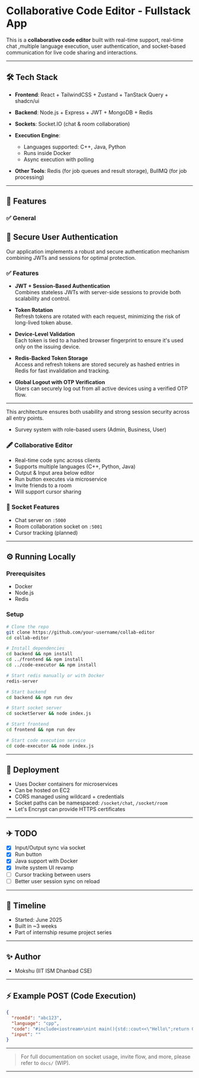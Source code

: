 # Collaborative Code Editor - Fullstack App

This is a **collaborative code editor** built with real-time support, real-time chat ,multiple language execution, user authentication, and socket-based communication for live code sharing and interactions.

---


## 🛠️ Tech Stack

* **Frontend**: React + TailwindCSS + Zustand + TanStack Query + shadcn/ui
* **Backend**: Node.js + Express + JWT + MongoDB + Redis
* **Sockets**: Socket.IO (chat & room collaboration)
* **Execution Engine**:

  * Languages supported: C++, Java, Python
  * Runs inside Docker
  * Async execution with polling
* **Other Tools**: Redis (for job queues and result storage), BullMQ (for job processing)

---

## 📑 Features

### ✅ General

## 🔐 Secure User Authentication

Our application implements a robust and secure authentication mechanism combining JWTs and sessions for optimal protection.

### ✅ Features

- **JWT + Session-Based Authentication**  
  Combines stateless JWTs with server-side sessions to provide both scalability and control.

- **Token Rotation**  
  Refresh tokens are rotated with each request, minimizing the risk of long-lived token abuse.

- **Device-Level Validation**  
  Each token is tied to a hashed browser fingerprint to ensure it's used only on the issuing device.

- **Redis-Backed Token Storage**  
  Access and refresh tokens are stored securely as hashed entries in Redis for fast invalidation and tracking.

- **Global Logout with OTP Verification**  
  Users can securely log out from all active devices using a verified OTP flow.

---

This architecture ensures both usability and strong session security across all entry points.

* Survey system with role-based users (Admin, Business, User)

### 🖋️ Collaborative Editor

* Real-time code sync across clients
* Supports multiple languages (C++, Python, Java)
* Output & Input area below editor
* Run button executes via microservice
* Invite friends to a room
* Will support cursor sharing

### 🔌 Socket Features

* Chat server on `:5000`
* Room collaboration socket on `:5001`
* Cursor tracking (planned)

---

## ⚙️ Running Locally

### Prerequisites

* Docker
* Node.js
* Redis

### Setup

```bash
# Clone the repo
git clone https://github.com/your-username/collab-editor
cd collab-editor

# Install dependencies
cd backend && npm install
cd ../frontend && npm install
cd ../code-executor && npm install

# Start redis manually or with Docker
redis-server

# Start backend
cd backend && npm run dev

# Start socket server
cd socketServer && node index.js

# Start frontend
cd frontend && npm run dev

# Start code execution service
cd code-executor && node index.js
```

---

## 🚀 Deployment

* Uses Docker containers for microservices
* Can be hosted on EC2
* CORS managed using wildcard + credentials
* Socket paths can be namespaced: `/socket/chat`, `/socket/room`
* Let's Encrypt can provide HTTPS certificates

---

## ✈ TODO

* [x] Input/Output sync via socket
* [x] Run button
* [x] Java support with Docker
* [x] Invite system UI revamp
* [ ] Cursor tracking between users
* [ ] Better user session sync on reload

---

## 📅 Timeline

* Started: June 2025
* Built in \~3 weeks
* Part of internship resume project series

---

## ✨ Author

* Mokshu (IIT ISM Dhanbad CSE)

---

## ⚡ Example POST (Code Execution)

```json
{
  "roomId": "abc123",
  "language": "cpp",
  "code": "#include<iostream>\nint main(){std::cout<<\"Hello\";return 0;}",
  "input": ""
}
```

---

> For full documentation on socket usage, invite flow, and more, please refer to `docs/` (WIP).

---
